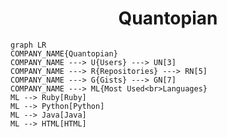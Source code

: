 <h1 align="center">Quantopian</h1>

```mermaid
graph LR
COMPANY_NAME{Quantopian}
COMPANY_NAME ---> U{Users} ---> UN[3]
COMPANY_NAME ---> R{Repositories} ---> RN[5]
COMPANY_NAME ---> G{Gists} ---> GN[7]
COMPANY_NAME ---> ML{Most Used<br>Languages}
ML --> Ruby[Ruby]
ML --> Python[Python]
ML --> Java[Java]
ML --> HTML[HTML]
```
